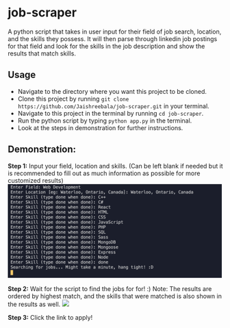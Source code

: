 # job-scraper


A python script that takes in user input for their field of job search, location, and the skills they possess. It will then parse through linkedin job postings for that field and look for the skills in the job description and show the results that match skills.

## Usage

* Navigate to the directory where you want this project to be cloned.
* Clone this project by running `git clone https://github.com/Jaishreebala/job-scraper.git` in your terminal.
* Navigate to this project in the terminal by running `cd job-scraper`.
* Run the python script by typing `python app.py` in the terminal.
* Look at the steps in demonstration for further instructions.

## Demonstration:

__Step 1:__ Input your field, location and skills. (Can be left blank if needed but it is recommended to fill out as much information as possible for more customized results)
 <img src="./assets/userinput.png" width="500">

__Step 2:__ Wait for the script to find the jobs for for! :) 
Note: The results are ordered by highest match, and the skills that were matched is also shown in the results as well. 
 <img src="./assets/results.gif" width="500">

 __Step 3:__ Click the link to apply!


